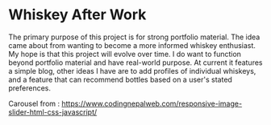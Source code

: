 # Whiskey After Work
The primary purpose of this project is for strong portfolio material. The idea came about from wanting to become a more informed whiskey enthusiast. My hope is that this project will evolve over time. I do want to function beyond portfolio material and have real-world purpose. At current it features a simple blog, other ideas I have are to add profiles of individual whiskeys, and a feature that can recommend bottles based on a user's stated preferences.

Carousel from : https://www.codingnepalweb.com/responsive-image-slider-html-css-javascript/
